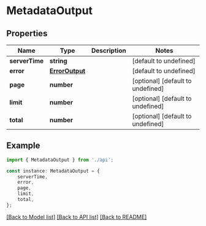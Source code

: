 # MetadataOutput


## Properties

Name | Type | Description | Notes
------------ | ------------- | ------------- | -------------
**serverTime** | **string** |  | [default to undefined]
**error** | [**ErrorOutput**](ErrorOutput.md) |  | [default to undefined]
**page** | **number** |  | [optional] [default to undefined]
**limit** | **number** |  | [optional] [default to undefined]
**total** | **number** |  | [optional] [default to undefined]

## Example

```typescript
import { MetadataOutput } from './api';

const instance: MetadataOutput = {
    serverTime,
    error,
    page,
    limit,
    total,
};
```

[[Back to Model list]](../README.md#documentation-for-models) [[Back to API list]](../README.md#documentation-for-api-endpoints) [[Back to README]](../README.md)
